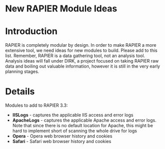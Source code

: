 # New RAPIER Module Ideas #

# Introduction #

RAPIER is completely modular by design.  In order to make RAPIER a more extensive tool, we need ideas for new modules to build.  Please add to this list.  Remember, RAPIER is a data gathering tool, not an analysis tool.  Analysis ideas will fall under DIRK, a project focused on taking RAPIER raw data and boiling out valuable information, however it is still in the very early planning stages.


# Details #

Modules to add to RAPIER 3.3:
  * **IISLogs** - captures the applicable IIS access and error logs
  * **ApacheLogs** - captures the applicable Apache access and error logs.  Note that since there is no default location for Apache, this might be hard to implement short of scanning the whole drive for logs
  * **Opera** - Opera web browser history and cookies
  * **Safari** - Safari web browser history and cookies